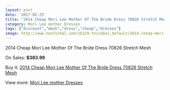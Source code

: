 ```yaml
---
layout: post
date: '2017-02-25'
title: "2014 Cheap Mori Lee Mother Of The Bride Dress 70826 Stretch Mesh"
category: Mori Lee mother Dresses
tags: ["discount","mesh","dress","cheap","dresses"]
image: http://www.neoformal.com/16229-thickbox_default/2014-cheap-mori-lee-mother-of-the-bride-dress-70826-stretch-mesh.jpg
---
```

2014 Cheap Mori Lee Mother Of The Bride Dress 70826 Stretch Mesh

On Sales: **$383.99**
<a href="https://www.neoformal.com/en/mori-lee-mother-dresses-2014/5416-2014-cheap-mori-lee-mother-of-the-bride-dress-70826-stretch-mesh.html"><amp-img layout="responsive" width="600" height="600" src="//www.neoformal.com/16229-thickbox_default/2014-cheap-mori-lee-mother-of-the-bride-dress-70826-stretch-mesh.jpg" alt="2014 Cheap Mori Lee Mother Of The Bride Dress 70826 Stretch Mesh 0" /></a>
<a href="https://www.neoformal.com/en/mori-lee-mother-dresses-2014/5416-2014-cheap-mori-lee-mother-of-the-bride-dress-70826-stretch-mesh.html"><amp-img layout="responsive" width="600" height="600" src="//www.neoformal.com/16230-thickbox_default/2014-cheap-mori-lee-mother-of-the-bride-dress-70826-stretch-mesh.jpg" alt="2014 Cheap Mori Lee Mother Of The Bride Dress 70826 Stretch Mesh 1" /></a>
<a href="https://www.neoformal.com/en/mori-lee-mother-dresses-2014/5416-2014-cheap-mori-lee-mother-of-the-bride-dress-70826-stretch-mesh.html"><amp-img layout="responsive" width="600" height="600" src="//www.neoformal.com/16231-thickbox_default/2014-cheap-mori-lee-mother-of-the-bride-dress-70826-stretch-mesh.jpg" alt="2014 Cheap Mori Lee Mother Of The Bride Dress 70826 Stretch Mesh 2" /></a>

Buy it: [2014 Cheap Mori Lee Mother Of The Bride Dress 70826 Stretch Mesh](https://www.neoformal.com/en/mori-lee-mother-dresses-2014/5416-2014-cheap-mori-lee-mother-of-the-bride-dress-70826-stretch-mesh.html "2014 Cheap Mori Lee Mother Of The Bride Dress 70826 Stretch Mesh")

View more: [Mori Lee mother Dresses](https://www.neoformal.com/en/64-mori-lee-mother-dresses-2014 "Mori Lee mother Dresses")